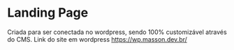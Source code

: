# Landing Page 

Criada para ser conectada no wordpress, sendo 100% customizável através do CMS.
Link do site em wordpress https://wp.masson.dev.br/
